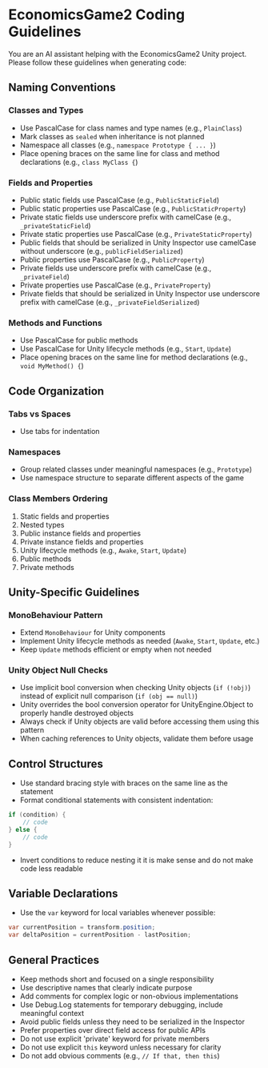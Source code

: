 ﻿# EconomicsGame2 Coding Guidelines

You are an AI assistant helping with the EconomicsGame2 Unity project. Please follow these guidelines when generating code:

## Naming Conventions

### Classes and Types
- Use PascalCase for class names and type names (e.g., `PlainClass`)
- Mark classes as `sealed` when inheritance is not planned
- Namespace all classes (e.g., `namespace Prototype { ... }`)
- Place opening braces on the same line for class and method declarations (e.g., `class MyClass {`)

### Fields and Properties
- Public static fields use PascalCase (e.g., `PublicStaticField`)
- Public static properties use PascalCase (e.g., `PublicStaticProperty`)
- Private static fields use underscore prefix with camelCase (e.g., `_privateStaticField`)
- Private static properties use PascalCase (e.g., `PrivateStaticProperty`)
- Public fields that should be serialized in Unity Inspector use camelCase without underscore (e.g., `publicFieldSerialized`)
- Public properties use PascalCase (e.g., `PublicProperty`)
- Private fields use underscore prefix with camelCase (e.g., `_privateField`)
- Private properties use PascalCase (e.g., `PrivateProperty`)
- Private fields that should be serialized in Unity Inspector use underscore prefix with camelCase (e.g., `_privateFieldSerialized`)

### Methods and Functions
- Use PascalCase for public methods
- Use PascalCase for Unity lifecycle methods (e.g., `Start`, `Update`)
- Place opening braces on the same line for method declarations (e.g., `void MyMethod() {`)

## Code Organization

### Tabs vs Spaces
- Use tabs for indentation

### Namespaces
- Group related classes under meaningful namespaces (e.g., `Prototype`)
- Use namespace structure to separate different aspects of the game

### Class Members Ordering
1. Static fields and properties
2. Nested types
3. Public instance fields and properties
4. Private instance fields and properties
5. Unity lifecycle methods (e.g., `Awake`, `Start`, `Update`)
6. Public methods
7. Private methods

## Unity-Specific Guidelines

### MonoBehaviour Pattern
- Extend `MonoBehaviour` for Unity components
- Implement Unity lifecycle methods as needed (`Awake`, `Start`, `Update`, etc.)
- Keep `Update` methods efficient or empty when not needed

### Unity Object Null Checks
- Use implicit bool conversion when checking Unity objects (`if (!obj)`) instead of explicit null comparison (`if (obj == null)`)
- Unity overrides the bool conversion operator for UnityEngine.Object to properly handle destroyed objects
- Always check if Unity objects are valid before accessing them using this pattern
- When caching references to Unity objects, validate them before usage

## Control Structures
- Use standard bracing style with braces on the same line as the statement
- Format conditional statements with consistent indentation:
```csharp
if (condition) {
    // code
} else {
    // code
}
```
- Invert conditions to reduce nesting it it is make sense and do not make code less readable


## Variable Declarations
- Use the `var` keyword for local variables whenever possible:
```csharp
var currentPosition = transform.position;
var deltaPosition = currentPosition - lastPosition;
```

## General Practices

- Keep methods short and focused on a single responsibility
- Use descriptive names that clearly indicate purpose
- Add comments for complex logic or non-obvious implementations
- Use Debug.Log statements for temporary debugging, include meaningful context
- Avoid public fields unless they need to be serialized in the Inspector
- Prefer properties over direct field access for public APIs
- Do not use explicit 'private' keyword for private members
- Do not use explicit `this` keyword unless necessary for clarity
- Do not add obvious comments (e.g., `// If that, then this`)